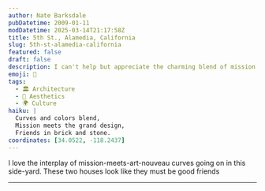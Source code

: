```yaml
---
author: Nate Barksdale
pubDatetime: 2009-01-11
modDatetime: 2025-03-14T21:17:58Z
title: 5th St., Alamedia, California
slug: 5th-st-alamedia-california
featured: false
draft: false
description: I can't help but appreciate the charming blend of mission style and art nouveau curves in this side-yard, showcasing the friendship between these two houses.
emoji: 🏡
tags:
  - 🏛️ Architecture
  - 🎨 Aesthetics
  - 🌍 Culture
haiku: |
  Curves and colors blend,  
  Mission meets the grand design,  
  Friends in brick and stone.
coordinates: [34.0522, -118.2437]
---
```


I love the interplay of mission-meets-art-nouveau curves going on in this side-yard. These two houses look like they must be good friends

---
